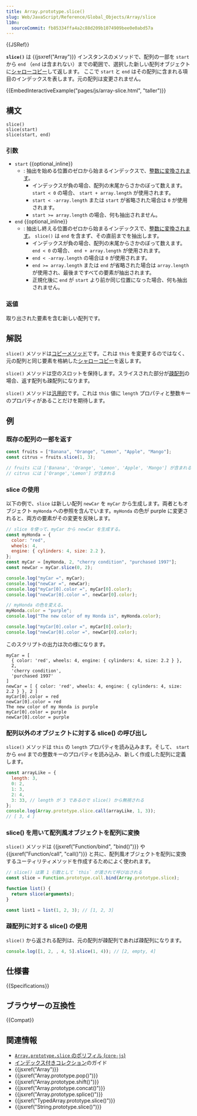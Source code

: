 ```yaml
---
title: Array.prototype.slice()
slug: Web/JavaScript/Reference/Global_Objects/Array/slice
l10n:
  sourceCommit: fb85334ffa4a2c88d209b1074909bee0e0abd57a
---
```


{{JSRef}}

**`slice()`** は {{jsxref("Array")}} インスタンスのメソッドで、配列の一部を `start` から `end` （`end` は含まれない）までの範囲で、選択した新しい配列オブジェクトに[シャローコピー](/ja/docs/Glossary/Shallow_copy)して返します。
ここで `start` と `end` はその配列に含まれる項目のインデックスを表します。元の配列は変更されません。

{{EmbedInteractiveExample("pages/js/array-slice.html", "taller")}}

## 構文

```js-nolint
slice()
slice(start)
slice(start, end)
```

### 引数

- `start` {{optional_inline}}
  - : 抽出を始める位置のゼロから始まるインデックスで、[整数に変換されます](/ja/docs/Web/JavaScript/Reference/Global_Objects/Number#整数への変換)。
    - インデックスが負の場合、配列の末尾からさかのぼって数えます。 `start < 0` の場合、 `start + array.length` が使用されます。
    - `start < -array.length` または `start` が省略された場合は `0` が使用されます。
    - `start >= array.length` の場合、何も抽出されません。
- `end` {{optional_inline}}
  - : 抽出し終える位置のゼロから始まるインデックスで、[整数に変換されます](/ja/docs/Web/JavaScript/Reference/Global_Objects/Number#整数への変換)。 `slice()` は `end` を含まず、その直前までを抽出します。
    - インデックスが負の場合、配列の末尾からさかのぼって数えます。 `end < 0` の場合、 `end + array.length` が使用されます。
    - `end < -array.length` の場合は `0` が使用されます。
    - `end >= array.length` または `end` が省略された場合は `array.length` が使用され、最後まですべての要素が抽出されます。
    - 正規化後に `end` が `start` より前か同じ位置になった場合、何も抽出されません。

### 返値

取り出された要素を含む新しい配列です。

## 解説

`slice()` メソッドは[コピーメソッド](/ja/docs/Web/JavaScript/Reference/Global_Objects/Array#copying_methods_and_mutating_methods)です。これは `this` を変更するのではなく、元の配列と同じ要素を格納した[シャローコピー](/ja/docs/Glossary/Shallow_copy)を返します。

`slice()` メソッドは空のスロットを保持します。スライスされた部分が[疎配列](/ja/docs/Web/JavaScript/Guide/Indexed_collections#疎配列)の場合、返す配列も疎配列になります。

`slice()` メソッドは[汎用的](/ja/docs/Web/JavaScript/Reference/Global_Objects/Array#汎用的な配列メソッド)です。これは `this` 値に `length` プロパティと整数キーのプロパティがあることだけを期待します。

## 例

### 既存の配列の一部を返す

```js
const fruits = ["Banana", "Orange", "Lemon", "Apple", "Mango"];
const citrus = fruits.slice(1, 3);

// fruits には ['Banana', 'Orange', 'Lemon', 'Apple', 'Mango'] が含まれる
// citrus には ['Orange','Lemon'] が含まれる
```

### slice の使用

以下の例で、`slice` は新しい配列 `newCar` を `myCar` から生成します。両者ともオブジェクト `myHonda` への参照を含んでいます。`myHonda` の色が purple に変更されると、両方の要素がその変更を反映します。

```js
// slice を使って、myCar から newCar を生成する。
const myHonda = {
  color: "red",
  wheels: 4,
  engine: { cylinders: 4, size: 2.2 },
};
const myCar = [myHonda, 2, "cherry condition", "purchased 1997"];
const newCar = myCar.slice(0, 2);

console.log("myCar =", myCar);
console.log("newCar =", newCar);
console.log("myCar[0].color =", myCar[0].color);
console.log("newCar[0].color =", newCar[0].color);

// myHonda の色を変える。
myHonda.color = "purple";
console.log("The new color of my Honda is", myHonda.color);

console.log("myCar[0].color =", myCar[0].color);
console.log("newCar[0].color =", newCar[0].color);
```

このスクリプトの出力は次の様になります。

```plain
myCar = [
  { color: 'red', wheels: 4, engine: { cylinders: 4, size: 2.2 } },
  2,
  'cherry condition',
  'purchased 1997'
]
newCar = [ { color: 'red', wheels: 4, engine: { cylinders: 4, size: 2.2 } }, 2 ]
myCar[0].color = red
newCar[0].color = red
The new color of my Honda is purple
myCar[0].color = purple
newCar[0].color = purple
```

### 配列以外のオブジェクトに対する slice() の呼び出し

`slice()` メソッドは `this` の `length` プロパティを読み込みます。そして、 `start` から `end` までの整数キーのプロパティを読み込み、新しく作成した配列に定義します。

```js
const arrayLike = {
  length: 3,
  0: 2,
  1: 3,
  2: 4,
  3: 33, // length が 3 であるので slice() から無視される
};
console.log(Array.prototype.slice.call(arrayLike, 1, 3));
// [ 3, 4 ]
```

### slice() を用いて配列風オブジェクトを配列に変換

`slice()` メソッドは {{jsxref("Function/bind", "bind()")}} や {{jsxref("Function/call", "call()")}} と共に、配列風オブジェクトを配列に変換するユーティリティメソッドを作成するためによく使われます。

```js
// slice() は第 1 引数として `this` が渡されて呼び出される
const slice = Function.prototype.call.bind(Array.prototype.slice);

function list() {
  return slice(arguments);
}

const list1 = list(1, 2, 3); // [1, 2, 3]
```

### 疎配列に対する slice() の使用

`slice()` から返される配列は、元の配列が疎配列であれば疎配列になります。

```js
console.log([1, 2, , 4, 5].slice(1, 4)); // [2, empty, 4]
```

## 仕様書

{{Specifications}}

## ブラウザーの互換性

{{Compat}}

## 関連情報

- [`Array.prototype.slice` のポリフィル (`core-js`)](https://github.com/zloirock/core-js#ecmascript-array)
- [インデックス付きコレクション](/ja/docs/Web/JavaScript/Guide/Indexed_collections)のガイド
- {{jsxref("Array")}}
- {{jsxref("Array.prototype.pop()")}}
- {{jsxref("Array.prototype.shift()")}}
- {{jsxref("Array.prototype.concat()")}}
- {{jsxref("Array.prototype.splice()")}}
- {{jsxref("TypedArray.prototype.slice()")}}
- {{jsxref("String.prototype.slice()")}}

